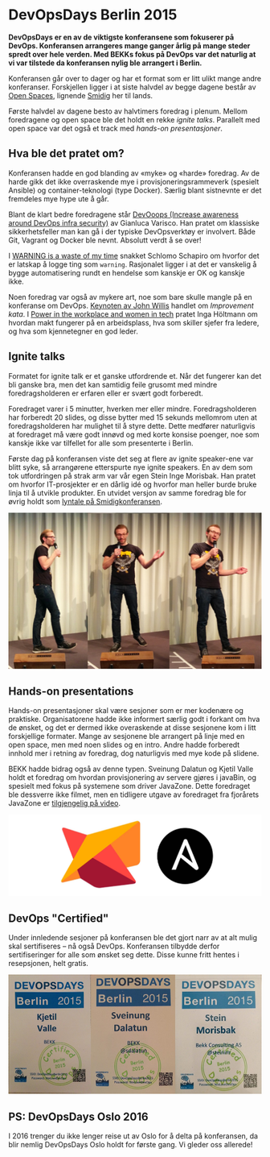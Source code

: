 DevOpsDays Berlin 2015
======================

**DevOpsDays er en av de viktigste konferansene som fokuserer på DevOps. Konferansen arrangeres mange ganger årlig på mange steder spredt over hele verden. Med BEKKs fokus på DevOps var det naturlig at vi var tilstede da konferansen nylig ble arrangert i Berlin.**

Konferansen går over to dager og har et format som er litt ulikt mange andre konferanser. Forskjellen ligger i at siste halvdel av begge dagene består av [Open Spaces](https://en.wikipedia.org/wiki/Open_Space_Technology), lignende [Smidig](http://smidig.no) her til lands.

Første halvdel av dagene besto av halvtimers foredrag i plenum. Mellom foredragene og open space ble det holdt en rekke _ignite talks_. Parallelt med open space var det også et track med _hands-on presentasjoner_. 

## Hva ble det pratet om?

Konferansen hadde en god blanding av «myke» og «harde» foredrag. Av de harde gikk det ikke overraskende mye i provisjoneringsrammeverk (spesielt Ansible) og container-teknologi (type Docker). Særlig blant sistnevnte er det fremdeles mye hype ute å går.

Blant de klart bedre foredragene står [DevOoops (Increase awareness around DevOps infra security)](https://drive.google.com/file/d/0ByJ_TRRQFrRUc0tocnRTMW1aT2c/view) av Gianluca Varisco. Han pratet om klassiske sikkerhetsfeller man kan gå i der typiske DevOpsverktøy er involvert. Både Git, Vagrant og Docker ble nevnt. Absolutt verdt å se over!

I [WARNING is a waste of my time](https://drive.google.com/file/d/0BwE6Lg9fMpezVU9mOG9ZRG8tMTA/view) snakket Schlomo Schapiro om hvorfor det er latskap å logge ting som `warning`. Rasjonalet ligger i at det er vanskelig å bygge automatisering rundt en hendelse som kanskje er OK og kanskje ikke.

Noen foredrag var også av mykere art, noe som bare skulle mangle på en konferanse om DevOps. [Keynoten av John Willis](https://vimeo.com/146217875) handlet om _Improvement kata_. I [Power in the workplace and women in tech](https://vimeo.com/146217876) pratet Inga Höltmann om hvordan makt fungerer på en arbeidsplass, hva som skiller sjefer fra ledere, og hva som kjennetegner en god leder.

## Ignite talks

Formatet for ignite talk er et ganske utfordrende et. Når det fungerer kan det bli ganske bra, men det kan samtidig feile grusomt med mindre foredragsholderen er erfaren eller er svært godt forberedt.

Foredraget varer i 5 minutter, hverken mer eller mindre. Foredragsholderen har forberedt 20 slides, og disse bytter med 15 sekunds mellomrom uten at foredragsholderen har mulighet til å styre dette. Dette medfører naturligvis at foredraget må være godt innøvd og med korte konsise poenger, noe som kanskje ikke var tilfellet for alle som presenterte i Berlin.

Første dag på konferansen viste det seg at flere av ignite speaker-ene var blitt syke, så arrangørene etterspurte nye ignite speakers. En av dem som tok utfordringen på strak arm var vår egen Stein Inge Morisbak. Han pratet om hvorfor IT-prosjekter er en dårlig idé og hvorfor man heller burde bruke linja til å utvikle produkter. En utvidet versjon av samme foredrag ble for øvrig holdt som [lyntale på Smidigkonferansen](https://vimeo.com/145015970).

![Stein Inges ignite talk](ignite.jpg)

## Hands-on presentations

Hands-on presentasjoner skal være sesjoner som er mer kodenære og praktiske. Organisatorene hadde ikke informert særlig godt i forkant om hva de ønsket, og det er dermed ikke overaskende at disse sesjonene kom i litt forskjellige formater. Mange av sesjonene ble arrangert på linje med en open space, men med noen slides og en intro. Andre hadde forberedt innhold mer i retning av foredrag, dog naturligvis med mye kode på slidene.

BEKK hadde bidrag også av denne typen. Sveinung Dalatun og Kjetil Valle holdt et foredrag om hvordan provisjonering av servere gjøres i javaBin, og spesielt med fokus på systemene som driver JavaZone. Dette foredraget ble dessverre ikke filmet, men en tidligere utgave av foredraget fra fjorårets JavaZone er [tilgjengelig på video](https://vimeo.com/105861377).

![Provisjonering av JavaZone med Ansible](jz-ansible.jpg)

## DevOps "Certified"

Under innledende sesjoner på konferansen ble det gjort narr av at alt mulig skal sertifiseres – nå også DevOps. Konferansen tilbydde derfor sertifiseringer for alle som ønsket seg dette. Disse kunne fritt hentes i resepsjonen, helt gratis.

![Sertifiseringer](certs-smaller.jpg)

## PS: DevOpsDays Oslo 2016

I 2016 trenger du ikke lenger reise ut av Oslo for å delta på konferansen, da blir nemlig DevOpsDays Oslo holdt for første gang. Vi gleder oss allerede!
